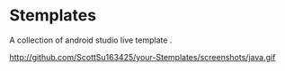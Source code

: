 # Stemplates
A collection of android studio live template .

http://github.com/ScottSu163425/your-Stemplates/screenshots/java.gif
